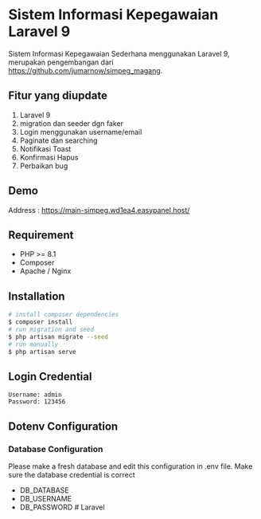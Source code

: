 # Sistem Informasi Kepegawaian Laravel 9
Sistem Informasi Kepegawaian Sederhana menggunakan Laravel 9, merupakan pengembangan dari https://github.com/jumarnow/simpeg_magang.
## Fitur yang diupdate
1. Laravel 9
2. migration dan seeder dgn faker
3. Login menggunakan username/email
4. Paginate dan searching
5. Notifikasi Toast
6. Konfirmasi Hapus
7. Perbaikan bug

## Demo
Address : https://main-simpeg.wd1ea4.easypanel.host/
## Requirement
- PHP >= 8.1
- Composer
- Apache / Nginx

## Installation

``` bash
# install composer dependencies
$ composer install
# run migration and seed
$ php artisan migrate --seed
# run manually
$ php artisan serve
```

## Login Credential
```
Username: admin
Password: 123456
```

## Dotenv Configuration
### Database Configuration
Please make a fresh database and edit this configuration in .env file. Make sure the database credential is correct
- DB_DATABASE
- DB_USERNAME
- DB_PASSWORD
#   L a r a v e l  
 